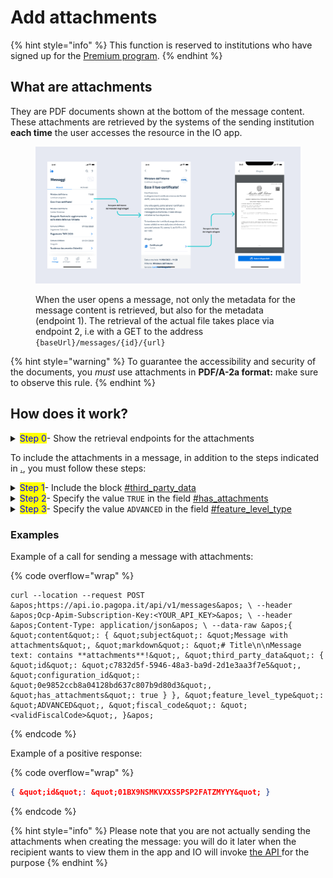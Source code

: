 # Add attachments

{% hint style="info" %} This function is reserved to institutions who have signed up for the [Premium program](../../enabling/premium-function.md). {% endhint %}

## What are attachments

They are PDF documents shown at the bottom of the message content. These attachments are retrieved by the systems of the sending institution **each time** the user accesses the resource in the IO app.

<figure><img src="../../.gitbook/assets/Allegati.png" alt="Example of how a user can view a message containing an attachment."><figcaption><p>When the user opens a message, not only the metadata for the message content is retrieved, but also for the metadata (endpoint 1). The retrieval of the actual file takes place via endpoint 2, i.e with a GET to the address <code>{baseUrl}/messages/{id}/{url}</code></p></figcaption></figure>

{% hint style="warning" %} To guarantee the accessibility and security of the documents, you _must_ use attachments in **PDF/A-2a format:** make sure to observe this rule. {% endhint %}

## How does it work?

<details>

<summary><mark style="color:blue;">Step 0</mark>- Show the retrieval endpoints for the attachments</summary>

To permit IO to retrieve the content of a message and its attachments, \*\*you must make a \*\*_**REST web service**_ available in compliance with the [relative OpenAPI](https://editor.swagger.io/?url=https://raw.githubusercontent.com/pagopa/io-backend/master/openapi/consumed/api_remote_content.yaml).

For more information, read [openapi-retrieval-endpoint-of-remote-content.md](../../api-and-specifications/openapi-recovery-endpoint-of-remote-content.md "mention").

</details>

To include the attachments in a message, in addition to the steps indicated in [.](./ "mention"), you must follow these steps:

<details>

<summary><mark style="color:blue;">Step 1</mark>- Include the block <a data-mention href="../../api-and-specifications/api-messages/submit-a-message-passing-the-user-tax-code-in-the-request-body.md#third_party_data">#third_party_data</a></summary>

Include the [#third_party_data](../../api-and-specifications/api-messages/submit-a-message-passing-the-user-tax-code-in-the-request-body.md#third_party_data "mention") block, specifying the reference [remote-configuration.md](../../initial-setup/remote-configuration.md "mention") and the `id` which IO returns to you when it asks you for the metadata and, subsequently, the bytes of the attachments to the particular message you are sending.

</details>

<details>

<summary><mark style="color:blue;">Step 2</mark>- Specify the value <code>TRUE</code> in the field <a data-mention href="../../api-and-specifications/api-messages/submit-a-message-passing-the-user-tax-code-in-the-request-body.md#has_attachments">#has_attachments</a></summary>

Specify the value `true` in the field [#has_attachments](../../api-and-specifications/api-messages/submit-a-message-passing-the-user-tax-code-in-the-request-body.md#has_attachments "mention") present in the block [#third_party_data](../../api-and-specifications/api-messages/submit-a-message-passing-the-user-tax-code-in-the-request-body.md#third_party_data "mention").

</details>

<details>

<summary><mark style="color:blue;">Step 3</mark>- Specify the value <code>ADVANCED</code> in the field <a data-mention href="../../api-and-specifications/api-messages/submit-a-message-passing-the-user-tax-code-in-the-request-body.md#feature_level_type">#feature_level_type</a></summary>

Specify the value `ADVANCED` in the field [#feature_level_type](../../api-and-specifications/api-messages/submit-a-message-passing-the-user-tax-code-in-the-request-body.md#feature_level_type "mention") present in the request.

</details>

### Examples

Example of a call for sending a message with attachments:

{% code overflow="wrap" %}

```shell
curl --location --request POST &apos;https://api.io.pagopa.it/api/v1/messages&apos; \ --header &apos;Ocp-Apim-Subscription-Key:<YOUR_API_KEY>&apos; \ --header &apos;Content-Type: application/json&apos; \ --data-raw &apos;{ &quot;content&quot;: { &quot;subject&quot;: &quot;Message with attachments&quot;, &quot;markdown&quot;: &quot;# Title\n\nMessage text: contains **attachments**!&quot;, &quot;third_party_data&quot;: { &quot;id&quot;: &quot;c7832d5f-5946-48a3-ba9d-2d1e3aa3f7e5&quot;, &quot;configuration_id&quot;: &quot;0e9852ccb8a04128bd637c807b9d80d3&quot;, &quot;has_attachments&quot;: true } }, &quot;feature_level_type&quot;: &quot;ADVANCED&quot;, &quot;fiscal_code&quot;: &quot;<validFiscalCode>&quot;, }&apos;
```

{% endcode %}

Example of a positive response:

{% code overflow="wrap" %}

```json
{ &quot;id&quot;: &quot;01BX9NSMKVXXS5PSP2FATZMYYY&quot; }
```

{% endcode %}

{% hint style="info" %} Please note that you are not actually sending the attachments when creating the message: you will do it later when the recipient wants to view them in the app and IO will invoke [the API ](../../api-and-specifications/openapi-recovery-endpoint-of-remote-content.md#endpoint-di-recupero-dei-byte-del-singolo-allegato) for the purpose {% endhint %}